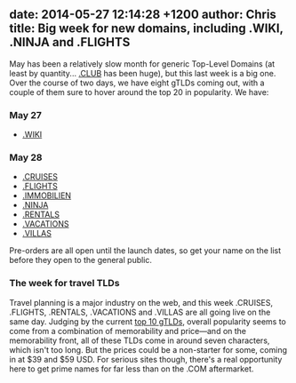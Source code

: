 date: 2014-05-27 12:14:28 +1200
author: Chris
title: Big week for new domains, including .WIKI, .NINJA and .FLIGHTS
----

<!-- excerpt -->

May has been a relatively slow month for generic Top-Level Domains (at least by quantity... [.CLUB](https://iwantmyname.com/domains/dot-club) has been huge), but this last week is a big one. Over the course of two days, we have eight gTLDs coming out, with a couple of them sure to hover around the top 20 in popularity. We have:

<!-- /excerpt -->

### May 27

+ [.WIKI](https://iwantmyname.com/domains/dot-wiki)

### May 28

+ [.CRUISES](https://iwantmyname.com/domains/dot-cruises)
+ [.FLIGHTS](https://iwantmyname.com/domains/dot-flights)
+ [.IMMOBILIEN](https://iwantmyname.com/domains/dot-immobilien)
+ [.NINJA](https://iwantmyname.com/domains/dot-ninja)
+ [.RENTALS](https://iwantmyname.com/domains/dot-rentals)
+ [.VACATIONS](https://iwantmyname.com/domains/dot-vacations)
+ [.VILLAS](https://iwantmyname.com/domains/dot-villas)

Pre-orders are all open until the launch dates, so get your name on the list before they open to the general public. 

### The week for travel TLDs

Travel planning is a major industry on the web, and this week .CRUISES, .FLIGHTS, .RENTALS, .VACATIONS and .VILLAS are all going live on the same day. Judging by the current [top 10 gTLDs](http://ntldstats.com/), overall popularity seems to come from a combination of memorability and price—and on the memorability front, all of these TLDs come in around seven characters, which isn't too long. But the prices  could be a non-starter for some, coming in at $39 and $59 USD. For serious sites though, there's a real opportunity here to get prime names for far less than on the .COM aftermarket.